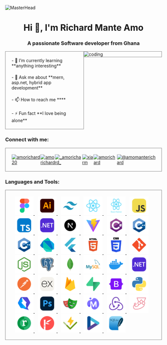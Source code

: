 ![MasterHead](https://user-images.githubusercontent.com/67194519/173735367-b75edb3b-61ec-4323-a10f-5d98e1d7b97a.gif)
<h1 align="center">Hi 👋, I'm Richard Mante Amo</h1>
<h3 align="center">A passionate Software developer from Ghana</h3>
<img width="250" align="right" alt="coding" src="https://mir-s3-cdn-cf.behance.net/project_modules/hd/06f21a161921919.63cd7887d0a70.gif" style="border: 1px solid grey; border-left:none;"/>

<p style="border:1px solid grey; display:grid; gap:20px; padding:19.5px">
<span> - 🌱 I’m currently learning **anything interesting**
</span>
<span>- 💬 Ask me about **mern, asp.net, hybrid app development**
</span>
<span>- 📫 How to reach me **<amomanterichard@gmail.com>**
</span>
<span>- ⚡ Fun fact **I love being alone**
</span>
</p>

<h3 align="left">Connect with me:</h3>
<p align="left" style="border:1px solid grey; display:flex; gap:0px; padding:20px">
<a href="https://twitter.com/amorichard20" target="blank"><img align="center" src="https://raw.githubusercontent.com/rahuldkjain/github-profile-readme-generator/master/src/images/icons/Social/twitter.svg" alt="amorichard20" height="30" width="60" />
</a>
<a href="https://www.linkedin.com/in/amo-richard-9735551ab" target="blank"><img align="center" src="https://raw.githubusercontent.com/rahuldkjain/github-profile-readme-generator/master/src/images/icons/Social/linked-in-alt.svg" alt="amo richard" height="30" width="60" />
</a>
<a href="https://instagram.com/_amorichard_" target="blank"><img align="center" src="https://raw.githubusercontent.com/rahuldkjain/github-profile-readme-generator/master/src/images/icons/Social/instagram.svg" alt="_amorichard_" height="30" width="60" />
</a>
<a href="https://dribbble.com/Xiarm" target="blank"><img align="center" src="https://raw.githubusercontent.com/rahuldkjain/github-profile-readme-generator/master/src/images/icons/Social/dribbble.svg" alt="xiarm" height="30" width="60" />
</a>
<a href="https://www.behance.net/amorichard" target="blank"><img align="center" src="https://raw.githubusercontent.com/rahuldkjain/github-profile-readme-generator/master/src/images/icons/Social/behance.svg" alt="amorichard" height="30" width="60" />
</a>
<a href="https://medium.com/@amomanterichard" target="blank"><img align="center" src="https://raw.githubusercontent.com/rahuldkjain/github-profile-readme-generator/master/src/images/icons/Social/medium.svg" alt="@amomanterichard" height="30" width="60" />
</a>
</p>

<h3 align="left">Languages and Tools:</h3>
<p align="left" style="border:1px solid grey; display:flex; gap:0px; padding:20px">
<span>
<a href="https://www.figma.com" target="_blank" rel="noreferrer"> <img src="images/figma.svg" alt="android" width="60" height="60" style="margin-left:10px"/>
</a>
<a href="https://www.adobe.com/products/illustrator.html" target="_blank" rel="noreferrer"> <img src="images/ai.svg" alt="android" width="60" height="60" style="margin-left:10px"/>
</a>
<a href="https://tailwindcss.com" target="_blank" rel="noreferrer"> <img src="images/tailwind.svg" alt="android" width="60" height="60" style="margin-left:10px"/>
</a>
<a href="https://react.dev" target="_blank" rel="noreferrer"> <img src="images/react.svg" alt="android" width="60" height="60" style="margin-left:10px"/>
</a>
<a href="https://reactnative.dev" target="_blank" rel="noreferrer"> <img src="images/reactnative.svg" alt="android" width="60" height="60" style="margin-left:10px"/>
</a>
<a href="https://developer.mozilla.org/en-US/docs/Web/JavaScript" target="_blank" rel="noreferrer"> <img src="images/javascript.svg" alt="android" width="60" height="60" style="margin-left:10px"/> </a>
<a href="https://typescriptlang.org" target="_blank" rel="noreferrer"> <img src="images/typescript.svg" alt="android" width="60" height="60" style="margin-left:10px"/>
</a>
<a href="https://dotnet.microsoft.com" target="_blank" rel="noreferrer"> <img src="images/dotnet.svg" alt="android" width="60" height="60" style="margin-left:10px"/>
</a>
<a href="https://nextjs.org" target="_blank" rel="noreferrer"> <img src="images/next.svg" alt="android" width="60" height="60" style="margin-left:10px"/>
</a>
<a href="https://vite.dev" target="_blank" rel="noreferrer"> <img src="images/vite.svg" alt="android" width="60" height="60" style="margin-left:10px"/>
</a>
<a href="https://learn.microsoft.com/en-us/dotnet/csharp/" target="_blank" rel="c#"> <img src="images/cs.svg" alt="android" width="60" height="60" style="margin-left:10px"/>
</a>
<a href="https://cplusplus.com" target="_blank" rel="cpp"> <img src="images/cpp.svg" alt="android" width="60" height="60" style="margin-left:10px"/>
</a>
<a href="https://cplusplus.com" target="_blank" rel="cpp"> <img src="images/cpp.svg" alt="android" width="60" height="60" style="margin-left:10px"/>
</a>
<a href="https://dart.dev" target="_blank" rel="cpp"> <img src="images/dart.svg" alt="android" width="60" height="60" style="margin-left:10px"/>
</a>
<a href="https://flutter.dev" target="_blank" rel="cpp"> <img src="images/flutter.svg" alt="android" width="60" height="60" style="margin-left:10px"/>
</a>
<a href="https://www.w3schools.com/html/" target="_blank" rel="cpp"> <img src="images/html.svg" alt="android" width="60" height="60" style="margin-left:10px"/>
</a>
<a href="https://www.w3schools.com/css/" target="_blank" rel="cpp"> <img src="images/css.svg" alt="android" width="60" height="60" style="margin-left:10px"/>
</a>
<a href="https://www.git.scm.com" target="_blank" rel="cpp"> <img src="images/git.svg" alt="android" width="60" height="60" style="margin-left:10px"/>
</a>
<a href="https://www.nodejs.org" target="_blank" rel="cpp"> <img src="images/node.svg" alt="android" width="60" height="60" style="margin-left:10px"/>
</a>
<a href="https://www.postgresql.org" target="_blank" rel="cpp"> <img src="images/posgress.svg" alt="android" width="60" height="60" style="margin-left:10px"/>
</a>
<a href="https://www.mongodb.com" target="_blank" rel="cpp"> <img src="images/mongodb.svg" alt="android" width="60" height="60" style="margin-left:10px"/>
</a>
<a href="https://www.mysql.com" target="_blank" rel="cpp"> <img src="images/mysql.svg" alt="android" width="60" height="60" style="margin-left:10px"/>
</a>
<a href="https://www.docker.com" target="_blank" rel="cpp"> <img src="images/docker.svg" alt="android" width="60" height="60" style="margin-left:10px"/>
</a>
<a href="https://dotnet.microsoft.com" target="_blank" rel="cpp"> <img src="images/dotnet.svg" alt="android" width="60" height="60" style="margin-left:10px"/>
</a>
<a href="https://postman.com" target="_blank" rel="cpp"> <img src="images/postman.svg" alt="android" width="60" height="60" style="margin-left:10px"/>
</a>
<a href="https://expressjs.com" target="_blank" rel="cpp"> <img src="images/express.svg" alt="android" width="60" height="60" style="margin-left:10px"/>
</a>
<a href="https://firebase.com" target="_blank" rel="cpp"> <img src="images/firebase.svg" alt="android" width="60" height="60" style="margin-left:10px"/>
</a>
<a href="https://supabase.com" target="_blank" rel="cpp"> <img src="images/supabase.svg" alt="android" width="60" height="60" style="margin-left:10px"/>
</a>
<a href="https://getbootstrap.com" target="_blank" rel="cpp"> <img src="images/bootstrap.svg" alt="android" width="60" height="60" style="margin-left:10px"/>
</a>
<a href="#" target="_blank" rel="cpp"> <img src="images/python.svg" alt="android" width="60" height="60" style="margin-left:10px"/>
</a>
<a href="https://qwik.com" target="_blank" rel="cpp"> <img src="images/qwik.svg" alt="android" width="60" height="60" style="margin-left:10px"/>
</a>
<a href="https://www.adobe.com/products/photoshop.html" target="_blank" rel="cpp"> <img src="images/ps.svg" alt="android" width="60" height="60" style="margin-left:10px"/>
</a>
<a href="https://https://playwright.dev/.dev" target="_blank" rel="cpp"> <img src="images/playwrite.svg" alt="android" width="60" height="60" style="margin-left:10px"/>
</a>
<a href="https://mudblazor.com" target="_blank" rel="cpp"> <img src="images/mudblazor.svg" alt="android" width="60" height="60" style="margin-left:10px"/>
</a>
<a href="https://redux.js.org" target="_blank" rel="cpp"> <img src="images/redux.svg" alt="android" width="60" height="60" style="margin-left:10px"/>
</a>
<a href="https://jestjs.io" target="_blank" rel="cpp"> <img src="images/jest.svg" alt="android" width="60" height="60" style="margin-left:10px"/>
</a>
<a href="https://medium.com/net-core/using-refit-in-net-0843bb199987" target="_blank" rel="cpp"> <img src="images/refit.svg" alt="android" width="60" height="60" style="margin-left:10px"/>
</a>
<a href="https://radzen.com" target="_blank" rel="cpp"> <img src="images/radzen.svg" alt="android" width="60" height="60" style="margin-left:10px"/>
</a>
<a href="https://vitest.dev" target="_blank" rel="cpp"> <img src="images/vitest.svg" alt="android" width="60" height="60" style="margin-left:10px"/>
</a>
<a href="#" target="_blank" rel="cpp"> <img src="images/spec.svg" alt="android" width="60" height="60" style="margin-left:10px"/>
</a>
<a href="#" target="_blank" rel="cpp"> <img src="images/sqlite.svg" alt="android" width="60" height="60" style="margin-left:10px"/>
</a></span>
</p>
